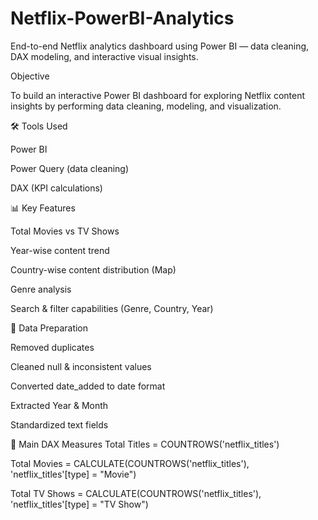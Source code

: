 # Netflix-PowerBI-Analytics
End-to-end Netflix analytics dashboard using Power BI — data cleaning, DAX modeling, and interactive visual insights.



Objective

To build an interactive Power BI dashboard for exploring Netflix content insights by performing data cleaning, modeling, and visualization.

🛠 Tools Used

Power BI

Power Query (data cleaning)

DAX (KPI calculations)

📊 Key Features

Total Movies vs TV Shows

Year-wise content trend

Country-wise content distribution (Map)

Genre analysis

Search & filter capabilities (Genre, Country, Year)

🧹 Data Preparation

Removed duplicates

Cleaned null & inconsistent values

Converted date_added to date format

Extracted Year & Month

Standardized text fields

🧠 Main DAX Measures
Total Titles = COUNTROWS('netflix_titles')

Total Movies =
CALCULATE(COUNTROWS('netflix_titles'),
'netflix_titles'[type] = "Movie")

Total TV Shows =
CALCULATE(COUNTROWS('netflix_titles'),
'netflix_titles'[type] = "TV Show")
